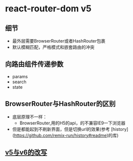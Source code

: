 # react-router-dom v5

## 细节

- 最外层需要BrowserRouter或者HashRouter包裹
- 默认模糊匹配，严格模式和嵌套路由的冲突

## 向路由组件传递参数

- params
- search
- state

## BrowserRouter与HashRouter的区别

- 底层原理不一样：
  - BrowserRouter,用的H5的api，的不兼容IE9一下浏览器
- 但是都能起到不刷新界面，但是切换url的效果(参考 [history]
(https://github.com/remix-run/history#readme)的库) 

## [v5与v6的改写](https://juejin.cn/post/7052933770260938783)

